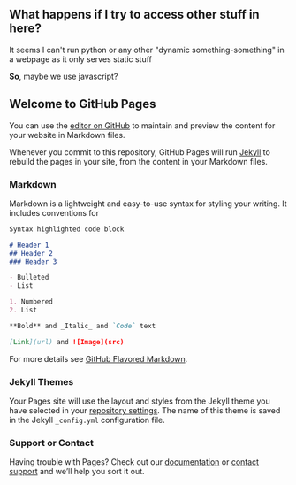 ## What happens if I try to access other stuff in here?
It seems I can't run python or any other "dynamic something-something" in a webpage as it only serves static stuff

**So**, maybe we use javascript?

<div id="helo"></div>
<div id="mebbe"></div>

<script>
  document.getElementById("helo").innerHTML = "Text added by JavaScript code";
  //document.getElementById("mebbe").innerHTML = "p";
  readTextFile("file://C:\Users\Algor\Documents\Openpose\openpose-master\README.md");
  document.getElementById("mebbe").innerHTML = "'lp";
  //document.getElementById("mebbe").innerHTML = readTextFile("file://C:\Users\Algor\Documents\Openpose\openpose-master\README.md");
  //document.getElementById("mebbe").innerHTML = "'elp";
  //readTextFile("file://A_Close_keypoints.json");
  //document.getElementById("mebbe").innerHTML = "help";
  //document.getElementById("mebbe").innerHTML = readTextFile("file://A_Close_keypoints.json");
  
  
  /*
  function readTextFile(file)
  {
    var rawFile = new XMLHttpRequest();
    rawFile.open("GET", file, false);
    rawFile.onreadystatechange = function ()
    {
        if(rawFile.readyState === 4)
        {
            if(rawFile.status === 200 || rawFile.status == 0)
            {
                var allText = rawFile.responseText;
                alert(allText);
            }
        }
    }
    rawFile.send(null);
  }
  */
</script>


## Welcome to GitHub Pages

You can use the [editor on GitHub](https://github.com/ethanosullivan-wip/Some_DanceDanceDoppelution_Testing/edit/main/README.md) to maintain and preview the content for your website in Markdown files.

Whenever you commit to this repository, GitHub Pages will run [Jekyll](https://jekyllrb.com/) to rebuild the pages in your site, from the content in your Markdown files.

### Markdown

Markdown is a lightweight and easy-to-use syntax for styling your writing. It includes conventions for

```markdown
Syntax highlighted code block

# Header 1
## Header 2
### Header 3

- Bulleted
- List

1. Numbered
2. List

**Bold** and _Italic_ and `Code` text

[Link](url) and ![Image](src)
```

For more details see [GitHub Flavored Markdown](https://guides.github.com/features/mastering-markdown/).

### Jekyll Themes

Your Pages site will use the layout and styles from the Jekyll theme you have selected in your [repository settings](https://github.com/ethanosullivan-wip/Some_DanceDanceDoppelution_Testing/settings/pages). The name of this theme is saved in the Jekyll `_config.yml` configuration file.

### Support or Contact

Having trouble with Pages? Check out our [documentation](https://docs.github.com/categories/github-pages-basics/) or [contact support](https://support.github.com/contact) and we’ll help you sort it out.
